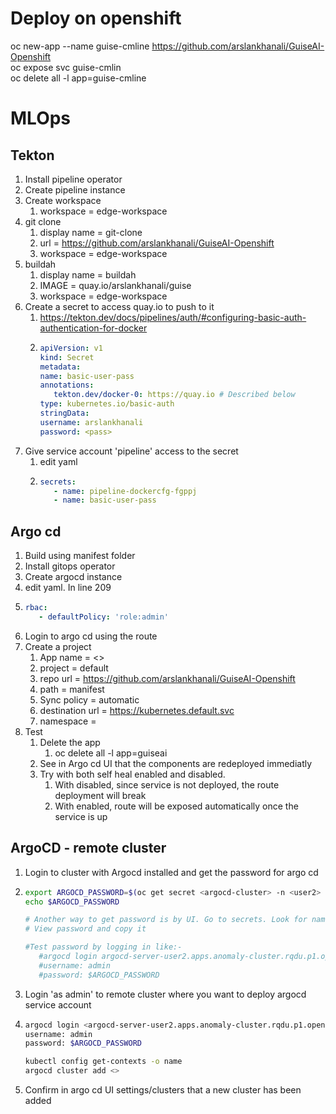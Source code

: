 # Deploy on openshift
oc new-app --name guise-cmline  https://github.com/arslankhanali/GuiseAI-Openshift  
oc expose svc guise-cmlin  
oc delete all -l app=guise-cmline
# MLOps
## Tekton
1. Install pipeline operator
2. Create pipeline instance
3. Create workspace
   1. workspace = edge-workspace
4. git clone
   1.  display name = git-clone
   2.  url = https://github.com/arslankhanali/GuiseAI-Openshift
   3.  workspace = edge-workspace
5. buildah
   1. display name = buildah
   2. IMAGE = quay.io/arslankhanali/guise
   3. workspace = edge-workspace
6. Create a secret to access quay.io to push to it
   1. https://tekton.dev/docs/pipelines/auth/#configuring-basic-auth-authentication-for-docker
   2. ```yaml
      apiVersion: v1
      kind: Secret
      metadata:
      name: basic-user-pass
      annotations:
         tekton.dev/docker-0: https://quay.io # Described below
      type: kubernetes.io/basic-auth
      stringData:
      username: arslankhanali
      password: <pass>
      ```
7. Give service account 'pipeline' access to the secret
   1. edit yaml
   2. ```yaml
      secrets:
         - name: pipeline-dockercfg-fgppj
         - name: basic-user-pass
      ```

## Argo cd
1. Build using manifest folder
2. Install gitops operator
3. Create argocd instance
4. edit yaml. In line 209
5. ```yaml
   rbac:
      - defaultPolicy: 'role:admin'
   ```
6. Login to argo cd using the route
7. Create a project
   1. App name = <>
   2. project = default
   3. repo url = https://github.com/arslankhanali/GuiseAI-Openshift
   4. path = manifest
   5. Sync policy = automatic
   6. destination url = https://kubernetes.default.svc
   7. namespace = <user2>
8. Test 
   1. Delete the app
      1. oc delete all -l app=guiseai 
   2. See in Argo cd UI that the components are redeployed immediatly
   3. Try with both self heal enabled and disabled.
      1. With disabled, since service is not deployed, the route deployment will break
      2. With enabled, route will be exposed automatically once the service is up


## ArgoCD - remote cluster
1. Login to cluster with Argocd installed and get the password for argo cd
2. ```sh
   export ARGOCD_PASSWORD=$(oc get secret <argocd-cluster> -n <user2> -o jsonpath='{.data.admin\.password}' | base64 -d)
   echo $ARGOCD_PASSWORD

   # Another way to get password is by UI. Go to secrets. Look for name 'argocd-cluster' (name might be different for you). Type will be Opaque.
   # View password and copy it

   #Test password by logging in like:-
      #argocd login argocd-server-user2.apps.anomaly-cluster.rqdu.p1.openshiftapps.com
      #username: admin
      #password: $ARGOCD_PASSWORD
   ```
3. Login 'as admin' to remote cluster where you want to deploy argocd service account
4. ```sh
   argocd login <argocd-server-user2.apps.anomaly-cluster.rqdu.p1.openshiftapps.com>
   username: admin
   password: $ARGOCD_PASSWORD

   kubectl config get-contexts -o name
   argocd cluster add <>
   ```
5. Confirm in argo cd UI settings/clusters that a new cluster has been added



